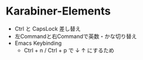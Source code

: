 # Karabiner-Elements

* Ctrl と CapsLock 差し替え
* 左Commandと右Commandで英数・かな切り替え
* Emacs Keybinding
  * Ctrl + n / Ctrl + p で ↓ ↑ にするため



